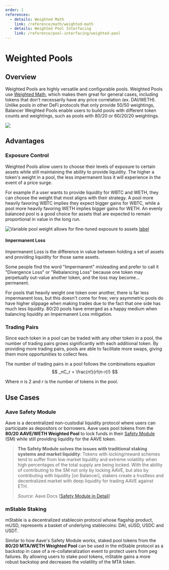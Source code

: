 ```yaml
---
order: 1
references:
  - details: Weighted Math
    link: /reference/math/weighted-math
  - details: Weighted Pool Interfacing
    link: /reference/pool-interfacing/weighted-pool
---
```

# Weighted Pools

## Overview

Weighted Pools are highly versatile and configurable pools. Weighted Pools use [Weighted Math](/reference/math/weighted-math.md), which makes them great for general cases, including tokens that don't necessarily have any price correlation (ex. DAI/WETH). Unlike pools in other DeFi protocols that only provide 50/50 weightings, Balancer Weighted Pools enable users to build pools with different token counts and weightings, such as pools with 80/20 or 60/20/20 weightings.

![](/images/weighted-pool-pie.svg)

## Advantages

### Exposure Control

Weighted Pools allow users to choose their levels of exposure to certain assets while still maintaining the ability to provide liquidity. The higher a token's weight in a pool, the less impermanent loss it will experience in the event of a price surge.

For example if a user wants to provide liquidity for WBTC and WETH, they can choose the weight that most aligns with their strategy. A pool more heavily favoring WBTC implies they expect bigger gains for WBTC, while a pool more heavily favoring WETH implies bigger gains for WETH. An evenly balanced pool is a good choice for assets that are expected to remain proportional in value in the long run.

![Variable pool weight allows for fine-tuned exposure to assets](https://lh4.googleusercontent.com/VwAkBtoNQLfuRFb3Wmb6YdEJwFyyR2WNXcEAkZGgJ7teCaYHeFK-ZEwC7kLYPiTdFWSjjRQA2y550pFkMqimjS5CZW2IKQ6A-RNPKzG27Ja2xK_efAZkU63ZC5vq29EyCUaEVDzo=s0)
[label](/reference/general/addresses)
#### Impermanent Loss

Impermanent Loss is the difference in value between holding a set of assets and providing liquidity for those same assets.

Some people find the word "Impermanent" misleading and prefer to call it "Divergence Loss" or "Rebalancing Loss" because one token may perpetually out-value another token, and the loss may become... permanent.

For pools that heavily weight one token over another, there is far less impermanent loss, but this doesn't come for free; very asymmetric pools do have higher slippage when making trades due to the fact that one side has much less liquidity. 80/20 pools have emerged as a happy medium when balancing liquidity an Impermanent Loss mitigation.

### Trading Pairs

Since each token in a pool can be traded with any other token in a pool, the number of trading pairs grows significantly with each additional token. By providing more trading pairs, pools are able to facilitate more swaps, giving them more opportunities to collect fees. 

The number of trading pairs in a pool follows the combinations equation
$$
_nC_r = \frac{n!}{r!(n-r)!}
$$

Where $n$​ is 2 and $r$ ​is the number of tokens in the pool.

## Use Cases

### Aave Safety Module

Aave is a decentralized non-custodial liquidity protocol where users can participate as depositors or borrowers. Aave uses pool tokens from the **80/20 AAVE/WETH Weighted Pool** to lock funds in their [Safety Module](https://docs.aave.com/aavenomics/safety-module) (SM) while still providing liquidity for the AAVE token.

> **The Safety Module solves the issues with traditional staking systems and market liquidity**: Tokens with locking/reward schemes tend to suffer from low market liquidity and extreme volatility when high percentages of the total supply are being locked. With the ability of contributing to the SM not only by locking AAVE, but also by contributing with liquidity \[on Balancer], stakers create a trustless and decentralized market with deep liquidity for trading AAVE against ETH.
>
> _Source_: Aave Docs \[[Safety Module in Detail](https://docs.aave.com/aavenomics/safety-module#safety-module-in-detail)]

### **mStable Staking**

mStable is a decentralized stablecoin protocol whose flagship product, mUSD, represents a basket of underlying stablecoins: DAI, sUSD, USDC and USDT. 

Similar to how Aave's Safety Module works, staked pool tokens from the **80/20 MTA/WETH Weighted Pool** can be used in the mStable protocol as a backstop in case of a re-collateralization event to protect users from peg failures. By allowing users to stake pool tokens, mStable gains a more robust backstop and decreases the volatility of the MTA token.
